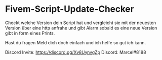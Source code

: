 # Fivem-Script-Update-Checker
Checkt welche Version dein Script hat und vergleicht sie mit der neuesten Version 
über eine http anfrahe und gibt Alarm sobald es eine neue Version gibt in form eines Prints.

Hast du fragen Meld dich doch einfach und ich helfe so gut ich kann.

Discord Invite: https://discord.gg/Xv8UynvgZp
Discord: Marcel#8188

